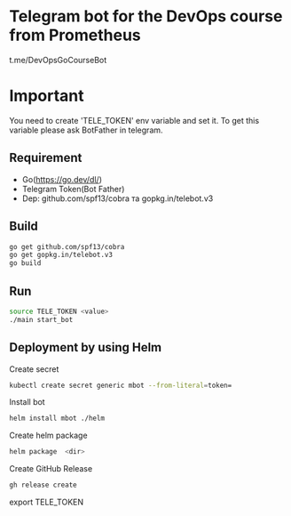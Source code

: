 # Telegram bot for the DevOps course from Prometheus
t.me/DevOpsGoCourseBot

# Important
You need to create 'TELE_TOKEN' env variable and set it. To get this variable please ask BotFather in telegram.

## Requirement
 - Go(https://go.dev/dl/)
 - Telegram Token(Bot Father)
 - Dep: github.com/spf13/cobra та gopkg.in/telebot.v3


 ## Build
 ```bash
 go get github.com/spf13/cobra 
 go get gopkg.in/telebot.v3
 go build
 ```

 ## Run
 ```bash
 source TELE_TOKEN <value>
 ./main start_bot
 ```

## Deployment by using Helm

Create secret
```bash
kubectl create secret generic mbot --from-literal=token=
```

Install bot
```bash
helm install mbot ./helm
```

Create helm package
```bash
helm package  <dir> 
```

Create GitHub Release
```bash
gh release create
```
export TELE_TOKEN

